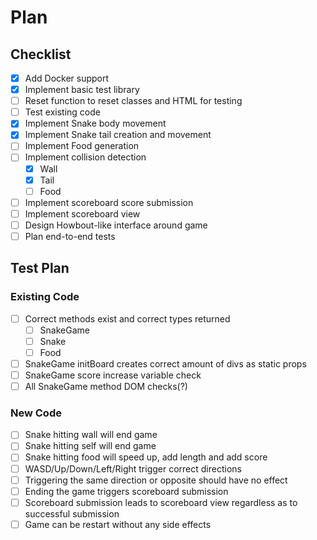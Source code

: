 # Plan
## Checklist
- [x] Add Docker support
- [x] Implement basic test library
- [ ] Reset function to reset classes and HTML for testing
- [ ] Test existing code
- [x] Implement Snake body movement
- [x] Implement Snake tail creation and movement
- [ ] Implement Food generation
- [ ] Implement collision detection
  - [x] Wall
  - [x] Tail
  - [ ] Food
- [ ] Implement scoreboard score submission
- [ ] Implement scoreboard view
- [ ] Design Howbout-like interface around game
- [ ] Plan end-to-end tests

## Test Plan
### Existing Code
- [ ] Correct methods exist and correct types returned
  - [ ] SnakeGame
  - [ ] Snake
  - [ ] Food
- [ ] SnakeGame initBoard creates correct amount of divs as static props
- [ ] SnakeGame score increase variable check
- [ ] All SnakeGame method DOM checks(?)
### New Code
- [ ] Snake hitting wall will end game
- [ ] Snake hitting self will end game
- [ ] Snake hitting food will speed up, add length and add score
- [ ] WASD/Up/Down/Left/Right trigger correct directions
- [ ] Triggering the same direction or opposite should have no effect
- [ ] Ending the game triggers scoreboard submission
- [ ] Scoreboard submission leads to scoreboard view regardless as to successful submission
- [ ] Game can be restart without any side effects